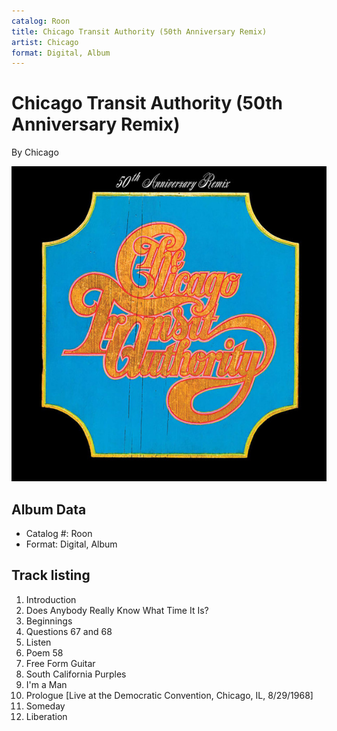 ```yaml
---
catalog: Roon
title: Chicago Transit Authority (50th Anniversary Remix)
artist: Chicago
format: Digital, Album
---
```


# Chicago Transit Authority (50th Anniversary Remix)

By Chicago

![](../../assets/albumcovers/Chicago-Chicago_Transit_Authority_50th_Anniversary_Remix.png)

## Album Data

- Catalog #: Roon
- Format: Digital, Album


## Track listing


1. Introduction
2. Does Anybody Really Know What Time It Is?
3. Beginnings
4. Questions 67 and 68
5. Listen
6. Poem 58
7. Free Form Guitar
8. South California Purples
9. I'm a Man
10. Prologue [Live at the Democratic Convention, Chicago, IL, 8/29/1968]
11. Someday
12. Liberation

